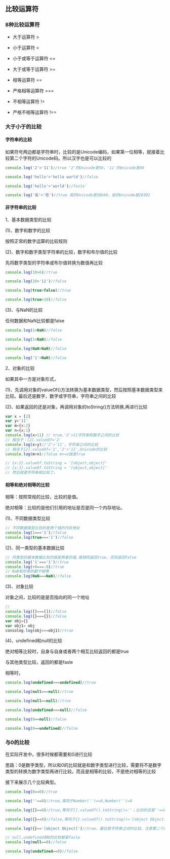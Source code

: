 ## 比较运算符

### 8种比较运算符

* 大于运算符 >

* 小于运算符 <

* 小于或等于运算符 <=

* 大于或等于运算符 >=

* 相等运算符 ==

* 严格相等运算符 ===

* 不相等运算符 !=

* 严格不相等运算符 !==

### 大于小于的比较

#### 字符串的比较

如果符号两边都是字符串时，比较的是Unicode编码，如果第一位相等，就接着比较第二个字符的Unicode码。所以汉字也是可以比较的

```js
console.log('2'>'11')//true '2'的Unicode是50，'11'的Unicode是49

console.log('hello'>'hello world')//false

console.log('hello'>'world')//fasle'

console.log('高'>'低')//true 高的Unicode是30640，低的Unicode是20302

```

#### 非字符串的比较

1、基本数据类型的比较

(1)、数字和数字的比较

按照正常的数字运算的比较规则

(2)、数字和数字类型字符串的比较，数字和布尔值的比较

先将数字类型的字符串或布尔值转换为数值再比较

```js
console.log(10>6)//true

console.log(10>'11')//false

console.log(true>false)//true

console.log(true>10)//false
```
(3)、与NaN的比较

任何数据和NaN比较都是false

```js
console.log(1>NaN)//false

console.log(1<NaN)//false

console.log(NaN>NaN)//false

console.log('1'>NaN)//false
```

2、对象的比较

如果其中一方是对象形式，

(1)、先调用对象的valueOf()方法转换为基本数据类型，然后按照基本数据类型来比较。最后还是数字，数字或字符串，字符串之间的比较

(2)、如果返回的还是对象，再调用对象的toString()方法转换,再进行比较

```js
var x = [2]
var y='11'
var m={x:2}
var n={x:1}
console.log(x>11) // true,'2'>11字符串和数字之间的比较
// 相当于：[2].valueOf='2'
console.log(x>y)//'2'>'11'，字符串之间的比较
// 相当于[2].valueOf='2','2'>'11',Unicode的比较
console.log(m>n)//false m>=n就是true

// {x:2}.valueOf.toString = '[object,object]'
// {x:1}.valueOf.toString = '[object,object]'
// 然后就是字符串相比较了。
```


#### 相等和绝对相等的比较

相等：按照常规的比较，比较的是值。

绝对相等：比较的是他们引用的地址是否是同一个内存地址。

(1)、不同数据类型比较

```js
// 不同数据类型比较的是两个值的内存地址
console.log(1==='1')//false
console.log(true==='1')//false
```

(2)、同一类型的基本数据比较

```js
// 同类型的基本数据比较的就是两者的值,值相同返回true，否则返回false
console.log('1'==='1')//true
console.log(+0===-0)//true
// NaN和所有的都不相等
console.log(NaN===NaN)//false
```
(3)、对象比较

对象之间，比较的是是否指向的同一个地址

```js
// 
console.log([]===[])//false
console.log({}==={})//false
var obj={}
var obj1= obj
consolog.log(obj===obj1)//true
```

(4)、undefined和null的比较

绝对相等比较时，自身与自身或者两个相互比较返回的都是true

与其他类型比较，返回的都是fasle

相等时，

```js
console.log(undefined===undefined)//true

console.log(null===null)//true

console.log(null==null)//true

console.log(undefined===null)//false

console.log(0==null)//false

console.log(0==undefined)//false
```

### 与0的比较

在实际开发中，很多时候都需要和0进行比较

思路：0是数字类型，所以和0的比较就是和数字类型进行比较，需要将不是数字类型的转换为数字类型再进行比较。而且是相等的比较，不是绝对相等的比较

接下来展示几个比较典型。

```js
console.log(0==0)//true

console.log(''==0)//true,等同于Number('')==0,Number('')=0

console.log([]==0)//true,等同于[].valueOf().toString()=''；比较的还是''==0

console.log({}==0)//false,等同于{}.valueOf().toString()='[object Object]',是字符串形式，并且转换不成为数值

console.log({}=='[object Object]')//true，最后是字符串之间的比较。注意第二个object的o是大写

// null,undefined和0的比较都是fasle
console.log(null==0)//false

console.log(undefined==0)//false
```